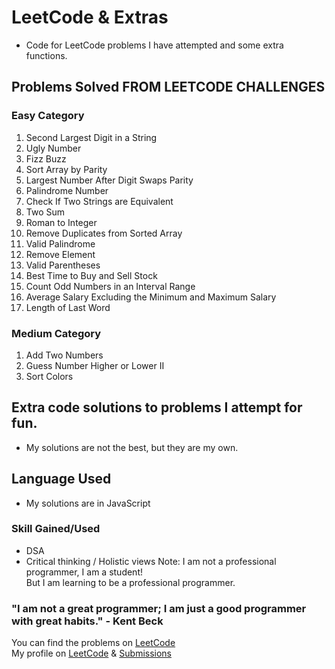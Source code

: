 # LeetCode & Extras
* Code for LeetCode problems I have attempted and some extra functions.

## Problems Solved FROM LEETCODE CHALLENGES
### Easy Category
1. Second Largest Digit in a String
2. Ugly Number
3. Fizz Buzz
4. Sort Array by Parity
5. Largest Number After Digit Swaps Parity
6. Palindrome Number
7. Check If Two Strings are Equivalent
8. Two Sum
9. Roman to Integer
10. Remove Duplicates from Sorted Array
11. Valid Palindrome
12. Remove Element
13. Valid Parentheses
14. Best Time to Buy and Sell Stock
15. Count Odd Numbers in an Interval Range
16. Average Salary Excluding the Minimum and Maximum Salary
17. Length of Last Word

### Medium Category
1. Add Two Numbers
2. Guess Number Higher or Lower II
3. Sort Colors

## Extra code solutions to problems I attempt for fun.      

* My solutions are not the best, but they are my own.

## Language Used
* My solutions are in JavaScript

### Skill Gained/Used
* DSA  
* Critical thinking / Holistic views 
Note: I am not a professional programmer, I am a student!    
But I am learning to be a professional programmer.

### "I am not a great programmer; I am just a good programmer with great habits." - Kent Beck     

You can find the problems on [LeetCode](https://leetcode.com/problemset/algorithms/)   
My profile on [LeetCode](https://leetcode.com/meekyberry/) & [Submissions](https://leetcode.com/submissions/#/1)
